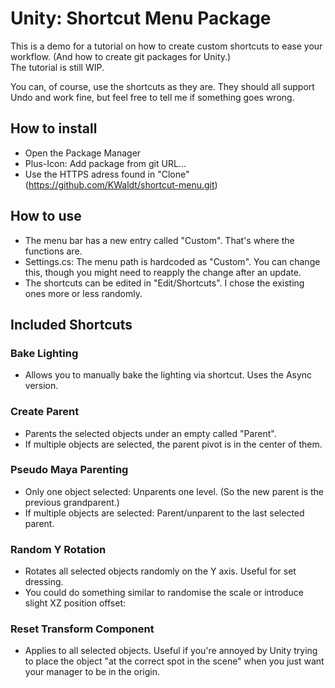 # Unity: Shortcut Menu Package

This is a demo for a tutorial on how to create custom shortcuts to ease your workflow. (And how to create git packages for Unity.)  
The tutorial is still WIP.

You can, of course, use the shortcuts as they are. They should all support Undo and work fine, but feel free to tell me if something goes wrong.

## How to install
* Open the Package Manager
* Plus-Icon: Add package from git URL...
* Use the HTTPS adress found in "Clone" (https://github.com/KWaldt/shortcut-menu.git)

## How to use
* The menu bar has a new entry called "Custom". That's where the functions are.
* Settings.cs: The menu path is hardcoded as "Custom". You can change this, though you might need to reapply the change after an update.
* The shortcuts can be edited in "Edit/Shortcuts". I chose the existing ones more or less randomly. 

## Included Shortcuts
### Bake Lighting
* Allows you to manually bake the lighting via shortcut. Uses the Async version.

### Create Parent
* Parents the selected objects under an empty called "Parent".
* If multiple objects are selected, the parent pivot is in the center of them.

### Pseudo Maya Parenting
* Only one object selected: Unparents one level. (So the new parent is the previous grandparent.)
* If multiple objects are selected: Parent/unparent to the last selected parent.

### Random Y Rotation
* Rotates all selected objects randomly on the Y axis. Useful for set dressing. 
* You could do something similar to randomise the scale or introduce slight XZ position offset:

### Reset Transform Component
* Applies to all selected objects. Useful if you're annoyed by Unity trying to place the object "at the correct spot in the scene" when you just want your manager to be in the origin.
